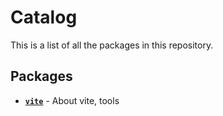# Catalog

This is a list of all the packages in this repository.

## Packages

- [**`vite`**](./view/README.md) - About vite, tools